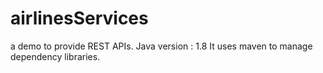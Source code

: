 # airlinesServices
a demo to provide REST APIs.
Java version : 1.8
It uses maven to manage dependency libraries.

